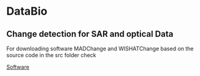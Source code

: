 # DataBio
## Change detection for SAR and optical Data
For downloading software MADChange and WISHATChange based on the source code in the src folder check

[Software](https://behnaz.pirzamanbin.name/PostDoc/)
